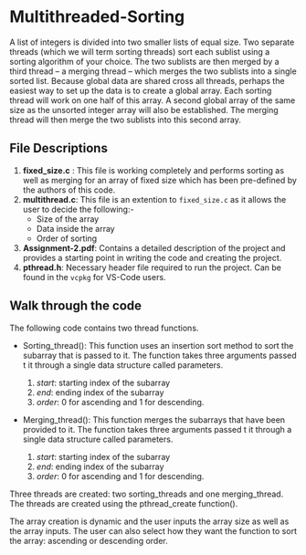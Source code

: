 # Multithreaded-Sorting

A list of integers is divided into two smaller lists of equal size. Two separate threads (which we
will term sorting threads) sort each sublist using a sorting algorithm of your choice. The two
sublists are then merged by a third thread – a merging thread – which merges the two sublists
into a single sorted list. Because global data are shared cross all threads, perhaps the easiest way
to set up the data is to create a global array. Each sorting thread will work on one half of this
array. A second global array of the same size as the unsorted integer array will also be
established. The merging thread will then merge the two sublists into this second array. 

## File Descriptions
1. **fixed_size.c** : This file is working completely and performs sorting as well as merging for an array of fixed size which has been pre-defined by the authors of this code. 
2. **multithread.c**: This file is an extention to `fixed_size.c` as it allows the user to decide the following:- 
    * Size of the array
    * Data inside the array
    * Order of sorting
3. **Assignment-2.pdf**: Contains a detailed description of the project and provides a starting point in writing the code and creating the project. 
4. **pthread.h**: Necessary header file required to run the project. Can be found in the `vcpkg` for VS-Code users. 

## Walk through the code

The following code contains two thread functions. 

* Sorting_thread(): This function uses an insertion sort method to sort the subarray that is passed to it. The function takes three arguments passed t it through a single data structure called parameters. 

    1. *start*: starting index of the subarray
    2. *end*: ending index of the subarray
    3. *order*: 0 for ascending and 1 for descending. 

* Merging_thread(): This function merges the subarrays that have been provided to it. The function takes three arguments passed t it through a single data structure called parameters. 

    1. *start*: starting index of the subarray
    2. *end*: ending index of the subarray
    3. *order*: 0 for ascending and 1 for descending.

Three threads are created: two sorting_threads and one merging_thread. The threads are created using the pthread_create function(). 

The array creation is dynamic and the user inputs the array size as well as the array inputs. The user can also select how they want the function to sort the array: ascending or descending order. 

